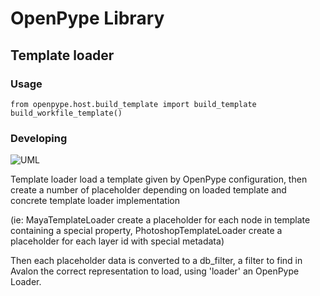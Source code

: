 # OpenPype Library


## Template loader

### Usage

```
from openpype.host.build_template import build_template
build_workfile_template()
```

### Developing

![UML](https://user-images.githubusercontent.com/82808268/178266969-0740e671-d40e-4de8-9c84-af3abdf75b4a.png)

Template loader load a template given by OpenPype configuration,
then create a number of placeholder depending on loaded template and concrete template loader implementation

(ie: MayaTemplateLoader create a placeholder for each node in template containing a special property,
     PhotoshopTemplateLoader create a placeholder for each layer id with special metadata)

Then each placeholder data is converted to a db_filter, a filter to find in Avalon the correct representation to load,
using 'loader' an OpenPype Loader.
